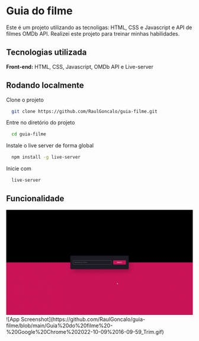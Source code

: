 
# Guia do filme
Este é um projeto utilizando as tecnoligas: HTML, CSS e Javascript e API de filmes OMDb API.
Realizei este projeto para treinar minhas habilidades.


## Tecnologias utilizada

**Front-end:** HTML, CSS, Javascript, OMDb API e Live-server


## Rodando localmente

Clone o projeto

```bash
  git clone https://github.com/RaulGoncalo/guia-filme.git
```

Entre no diretório do projeto

```bash
  cd guia-filme
```

Instale o live server de forma global

```bash
  npm install -g live-server
```


Inicie com

```bash
  live-server
```


## Funcionalidade

<img src ="https://github.com/RaulGoncalo/guia-filme/blob/main/Guia%20do%20filme%20-%20Google%20Chrome%202022-10-09%2016-09-59_Trim.gif" />
![App Screenshot](https://github.com/RaulGoncalo/guia-filme/blob/main/Guia%20do%20filme%20-%20Google%20Chrome%202022-10-09%2016-09-59_Trim.gif)

